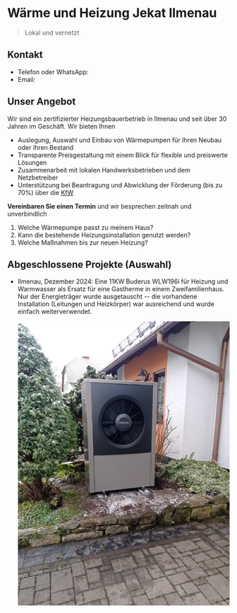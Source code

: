 W&auml;rme und Heizung Jekat Ilmenau
===

> Lokal und vernetzt 

## Kontakt

 * Telefon oder WhatsApp:
 * Email: 

## Unser Angebot

Wir sind ein zertifizierter Heizungsbauerbetrieb in Ilmenau und seit &uuml;ber 30 Jahren im
Gesch&auml;ft. Wir bieten Ihnen

 * Auslegung, Auswahl und Einbau von W&auml;rmepumpen f&uuml;r Ihren Neubau oder
   Ihren Bestand
 * Transparente Preisgestaltung mit einem Blick f&uuml;r flexible und preiswerte L&ouml;sungen
 * Zusammenarbeit mit lokalen Handwerksbetrieben und dem Netzbetreiber
 * Unterst&uuml;tzung bei Beantragung und Abwicklung der F&ouml;rderung (bis zu 70%) &uuml;ber die [KfW](https://www.kfw.de/inlandsfoerderung/Privatpersonen/Bestehende-Immobilie/F%C3%B6rderprodukte/Heizungsf%C3%B6rderung-f%C3%BCr-Privatpersonen-Wohngeb%C3%A4ude-(458))

**Vereinbaren Sie einen Termin** und wir besprechen zeitnah und unverbindlich

 1. Welche W&auml;rmepumpe passt zu meinem Haus?
 2. Kann die bestehende Heizungsinstallation genutzt werden?
 3. Welche Ma&szlig;nahmen bis zur neuen Heizung?

## Abgeschlossene Projekte (Auswahl)

 * Ilmenau, Dezember 2024: Eine 11KW Buderus WLW196i f&uuml;r Heizung und Warmwasser als
   Ersatz f&uuml;r eine Gastherme in einem Zweifamilienhaus. Nur der
   Energietr&auml;ger wurde ausgetauscht -- die vorhandene Installation (Leitungen
   und Heizk&ouml;rper) war ausreichend und wurde einfach weiterverwendet.

   ![Buderus 11KW, Bestand, 2-Familienhaus](bilder/2412-Ilmenau-Buderus-11KW.jpg)
